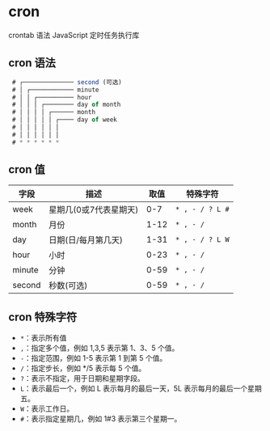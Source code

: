 # cron

crontab 语法 JavaScript 定时任务执行库

## cron 语法

```js
 # ┌────────────── second (可选)
 # │ ┌──────────── minute
 # │ │ ┌────────── hour
 # │ │ │ ┌──────── day of month
 # │ │ │ │ ┌────── month
 # │ │ │ │ │ ┌──── day of week
 # │ │ │ │ │ │
 # │ │ │ │ │ │
 # * * * * * *
```

## cron 值

| 字段   | 描述                   | 取值 | 特殊字符        |
| ------ | ---------------------- | ---- | --------------- |
| week   | 星期几(0或7代表星期天) | 0-7  | `* , - / ? L #` |
| month  | 月份                   | 1-12 | `* , - /`       |
| day    | 日期(日/每月第几天)    | 1-31 | `* , - / ? L W` |
| hour   | 小时                   | 0-23 | `* , - /`       |
| minute | 分钟                   | 0-59 | `* , - /`       |
| second | 秒数(可选)             | 0-59 | `* , - /`       |

## cron 特殊字符

- `*`：表示所有值
- `,`：指定多个值，例如 1,3,5 表示第 1、3、5 个值。
- `-`：指定范围，例如 1-5 表示第 1 到第 5 个值。
- `/`：指定步长，例如 \*/5 表示每 5 个值。
- `?`：表示不指定，用于日期和星期字段。
- `L`：表示最后一个，例如 L 表示每月的最后一天，5L 表示每月的最后一个星期五。
- `W`：表示工作日。
- `#`：表示指定星期几，例如 1#3 表示第三个星期一。
